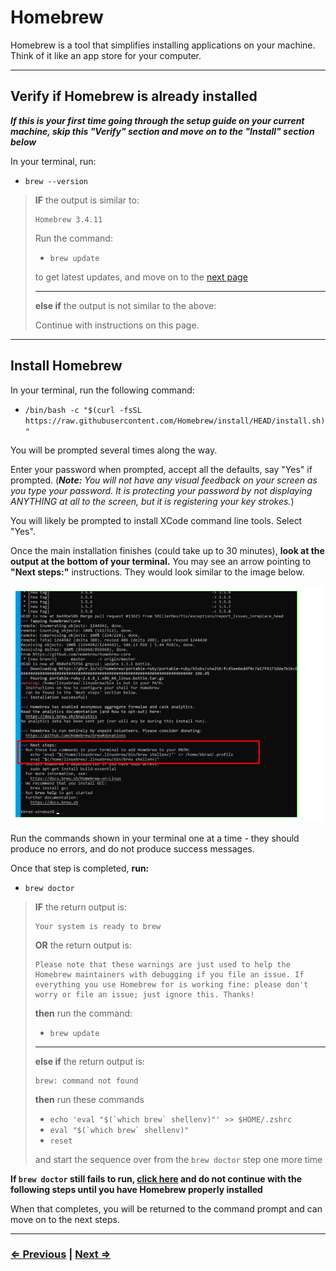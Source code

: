 # Homebrew

Homebrew is a tool that simplifies installing applications on your machine. Think of it like an app store for your computer.

---

## Verify if Homebrew is already installed

**_If this is your first time going through the setup guide on your current machine, skip this "Verify" section and move on to the "Install" section below_**

In your terminal, run:

- `brew --version`

> **IF** the output is similar to:
>
> ```text
> Homebrew 3.4.11
> ```
>
> Run the command:
>>
> - `brew update`
>
> to get latest updates, and move on to the [next page](./3-git.md)
>
> ---
> **else if** the output is not similar to the above:
>
> Continue with instructions on this page.

---

## Install Homebrew

In your terminal, run the following command:

- `/bin/bash -c "$(curl -fsSL https://raw.githubusercontent.com/Homebrew/install/HEAD/install.sh)"`

You will be prompted several times along the way.

Enter your password when prompted, accept all the defaults, say "Yes" if prompted. (**_Note:_** _You will not have any visual feedback on your screen as you type your password. It is protecting your password by not displaying ANYTHING at all to the screen, but it is registering your key strokes._)

You will likely be prompted to install XCode command line tools. Select "Yes".

Once the main installation finishes (could take up to 30 minutes), **look at the output at the bottom of your terminal.** You may see an arrow pointing to **"Next steps:"** instructions. They would look similar to the image below.

![Homebrew No Next Steps example](../../images/homebrew-next-steps.png)

Run the commands shown in your terminal one at a time - they should produce no errors, and do not produce success messages.

Once that step is completed, **run:**

- `brew doctor`

> **IF** the return output is:
>
> ```text
> Your system is ready to brew
> ```
>
> **OR** the return output is:
>
> ```text
> Please note that these warnings are just used to help the Homebrew maintainers with debugging if you file an issue. If everything you use Homebrew for is working fine: please don't worry or file an issue; just ignore this. Thanks!
> ```
>
> **then**  run the command:
>
> - `brew update`
>
> ---
> **else if** the return output is:
>
> ```text
> brew: command not found
> ```
>
> **then** run these commands
>
> - `` echo 'eval "$(`which brew` shellenv)"' >> $HOME/.zshrc ``
> - `` eval "$(`which brew` shellenv)" ``
> - `reset`
>
> and start the sequence over from the `brew doctor` step one more time

**If `brew doctor` still fails to run, [click here](../../error/error.md) and do not continue with the following steps until you have Homebrew properly installed**

When that completes, you will be returned to the command prompt and can move on to the next steps.

---

### [⇐ Previous](./1-environment.md) | [Next ⇒](./3-git.md)
